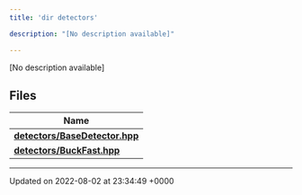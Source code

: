 ```yaml
---
title: 'dir detectors'

description: "[No description available]"

---
```







[No description available]

## Files

| Name           |
| -------------- |
| **[detectors/BaseDetector.hpp](/documentation/code/gambit_sphinx/files/basedetector_8hpp/#file-basedetector.hpp)**  |
| **[detectors/BuckFast.hpp](/documentation/code/gambit_sphinx/files/buckfast_8hpp/#file-buckfast.hpp)**  |






-------------------------------

Updated on 2022-08-02 at 23:34:49 +0000
